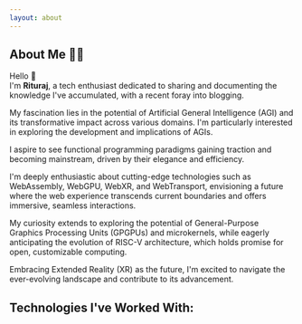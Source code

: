 ```yaml
---
layout: about
---
```


<script>
  import FamiliarTechStack from '$lib/components/site/familiar-tech-stack.svelte'
</script>

## About Me 👨‍💻

Hello <span class="wave">👋</span>  
I'm **Rituraj**, a tech enthusiast dedicated to sharing and documenting the knowledge I've accumulated, with a recent foray into blogging.

My fascination lies in the potential of Artificial General Intelligence (AGI) and its transformative impact across various domains. I'm particularly interested in exploring the development and implications of AGIs.

I aspire to see functional programming paradigms gaining traction and becoming mainstream, driven by their elegance and efficiency.

I'm deeply enthusiastic about cutting-edge technologies such as WebAssembly, WebGPU, WebXR, and WebTransport, envisioning a future where the web experience transcends current boundaries and offers immersive, seamless interactions.

My curiosity extends to exploring the potential of General-Purpose Graphics Processing Units (GPGPUs) and microkernels, while eagerly anticipating the evolution of RISC-V architecture, which holds promise for open, customizable computing.

Embracing Extended Reality (XR) as the future, I'm excited to navigate the ever-evolving landscape and contribute to its advancement.

## Technologies I've Worked With:

<FamiliarTechStack />
